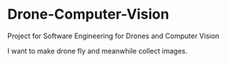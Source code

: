 # Drone-Computer-Vision
Project for Software Engineering for Drones and Computer Vision

I want to make drone fly and meanwhile collect images.  
